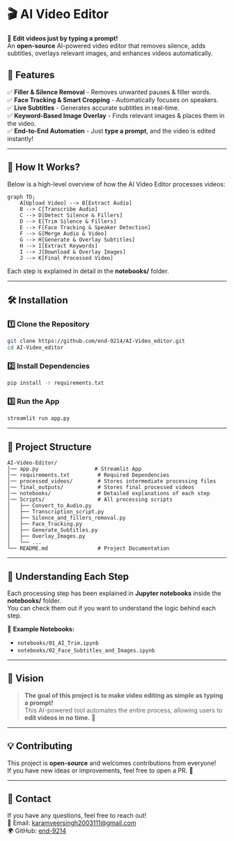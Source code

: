 # **🎬 AI Video Editor**
🚀 **Edit videos just by typing a prompt!**  
An **open-source** AI-powered video editor that removes silence, adds subtitles, overlays relevant images, and enhances videos automatically.

## **🌟 Features**
✅ **Filler & Silence Removal** - Removes unwanted pauses & filler words.  
✅ **Face Tracking & Smart Cropping** - Automatically focuses on speakers.  
✅ **Live Subtitles** - Generates accurate subtitles in real-time.  
✅ **Keyword-Based Image Overlay** - Finds relevant images & places them in the video.  
✅ **End-to-End Automation** - Just **type a prompt**, and the video is edited instantly!  

---

## **📌 How It Works?**
Below is a high-level overview of how the AI Video Editor processes videos:

```mermaid
graph TD;
    A[Upload Video] --> B[Extract Audio]
    B --> C[Transcribe Audio]
    C --> D[Detect Silence & Fillers]
    D --> E[Trim Silence & Fillers]
    E --> F[Face Tracking & Speaker Detection]
    F --> G[Merge Audio & Video]
    G --> H[Generate & Overlay Subtitles]
    H --> I[Extract Keywords]
    I --> J[Download & Overlay Images]
    J --> K[Final Processed Video]
```

Each step is explained in detail in the **notebooks/** folder.

---

## **🛠️ Installation**
### **1️⃣ Clone the Repository**
```bash
git clone https://github.com/end-9214/AI-Video_editor.git
cd AI-Video_editor
```
### **2️⃣ Install Dependencies**
```bash
pip install -r requirements.txt
```
### **3️⃣ Run the App**
```bash
streamlit run app.py
```

---

## **📂 Project Structure**
```
AI-Video-Editor/
│── app.py                  # Streamlit App
│── requirements.txt         # Required Dependencies
│── processed_videos/        # Stores intermediate processing files
│── final_outputs/           # Stores final processed videos
│── notebooks/               # Detailed explanations of each step
│── Scripts/                 # All processing scripts
│   ├── Convert_to_Audio.py
│   ├── Transcription_script.py
│   ├── Silence_and_fillers_removal.py
│   ├── Face_Tracking.py
│   ├── Generate_Subtitles.py
│   ├── Overlay_Images.py
│   └── ...
└── README.md                # Project Documentation
```

---

## **📖 Understanding Each Step**
Each processing step has been explained in **Jupyter notebooks** inside the **notebooks/** folder.  
You can check them out if you want to understand the logic behind each step.  

📌 **Example Notebooks:**
- `notebooks/01_AI_Trim.ipynb`
- `notebooks/02_Face_Subtitles_and_Images.ipynb`

---

## **🎯 Vision**
> **The goal of this project is to make video editing as simple as typing a prompt!**  
> This AI-powered tool automates the entire process, allowing users to **edit videos in no time.** 🚀  

---

## **💡 Contributing**
This project is **open-source** and welcomes contributions from everyone!  
If you have new ideas or improvements, feel free to open a PR. 🚀  

---

## **📧 Contact**
If you have any questions, feel free to reach out!  
📩 Email: [karamveersingh2003111@gmail.com](mailto:karamveersingh2003111@gmail.com)  
🌍 GitHub: [end-9214](https://github.com/end-9214)  

